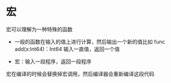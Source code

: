 <!--
 * @Author: shgopher shgopher@gmail.com
 * @Date: 2024-07-11 00:44:20
 * @LastEditors: shgopher shgopher@gmail.com
 * @LastEditTime: 2024-07-11 00:46:44
 * @FilePath: /CangjieFamily/基础/宏/README.md
 * @Description: 
 * 
 * Copyright (c) 2024 by shgopher, All Rights Reserved. 
-->
# 宏

宏可以理解为一种特殊的函数

- 一般的函数在输入的值上进行计算，然后输出一个新的值比如 func add(x:Int64)：Int64 输入一直值，返回一个值

- 宏：输入一段程序，返回一段程序

宏在编译的时候会替换掉宏调用，然后编译器会重新编译这段代码

